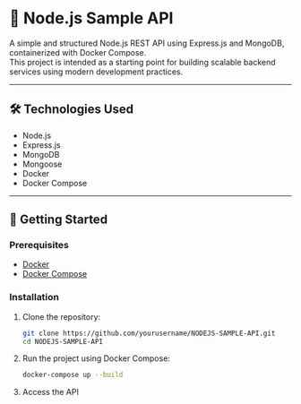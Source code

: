 # 🚀 Node.js Sample API

A simple and structured Node.js REST API using Express.js and MongoDB, containerized with Docker Compose.  
This project is intended as a starting point for building scalable backend services using modern development practices.

---

## 🛠️ Technologies Used

- Node.js
- Express.js
- MongoDB
- Mongoose
- Docker
- Docker Compose

---

## 🚀 Getting Started

### Prerequisites

- [Docker](https://www.docker.com/)
- [Docker Compose](https://docs.docker.com/compose/)

### Installation

1. Clone the repository:
   ```bash
   git clone https://github.com/yourusername/NODEJS-SAMPLE-API.git
   cd NODEJS-SAMPLE-API
2. Run the project using Docker Compose:
    ```bash
    docker-compose up --build
4. Access the API
